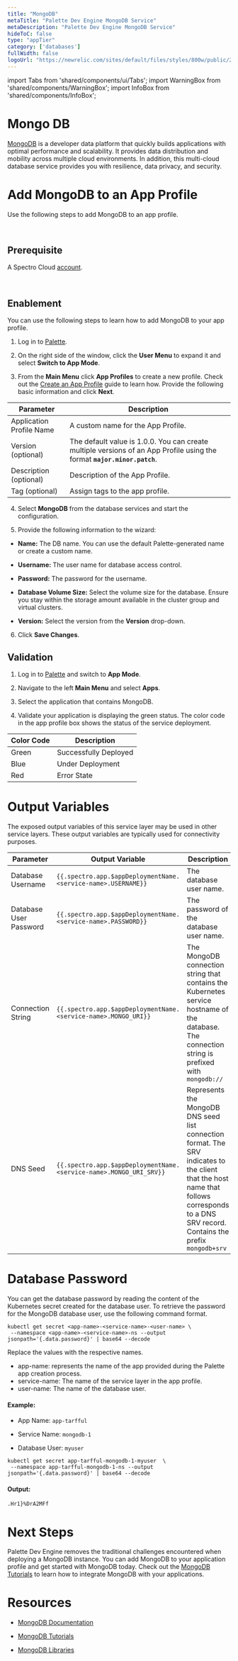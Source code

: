 ```yaml
---
title: "MongoDB"
metaTitle: "Palette Dev Engine MongoDB Service"
metaDescription: "Palette Dev Engine MongoDB Service"
hideToC: false
type: "appTier"
category: ['databases']
fullWidth: false
logoUrl: "https://newrelic.com/sites/default/files/styles/800w/public/2021-10/mongo_logo.jpg?itok=Z1PabBZB"
---
```


import Tabs from 'shared/components/ui/Tabs';
import WarningBox from 'shared/components/WarningBox';
import InfoBox from 'shared/components/InfoBox';


# Mongo DB

[MongoDB](https://www.mongodb.com/) is a developer data platform that quickly builds applications with optimal performance and scalability. It provides data distribution and mobility across multiple cloud environments. In addition, this multi-cloud database service provides you with resilience, data privacy, and security.

# Add MongoDB to an App Profile

Use the following steps to add MongoDB to an app profile.

<br />

## Prerequisite

A Spectro Cloud [account](https://www.spectrocloud.com/get-started/).

<br />

## Enablement

You can use the following steps to learn how to add MongoDB to your app profile.

1. Log in to [Palette](https://console.spectrocloud.com).


2. On the right side of the window, click the **User Menu** to expand it and select **Switch to App Mode**.


3. From the **Main Menu** click **App Profiles** to create a new profile. Check out the [Create an App Profile](/devx/app-profile/create-app-profile/) guide to learn how. Provide the following basic information and click **Next**.

|         **Parameter**   | **Description**  |
|-------------------------|-----------------|
|Application Profile Name | A custom name for the App Profile.|
|Version (optional)       | The default value is 1.0.0. You can create multiple versions of an App Profile using the format **`major.minor.patch`**.
|Description (optional)   | Description of the App Profile. | 
|Tag (optional)           | Assign tags to the app profile.|
 
 
4. Select **MongoDB** from the database services and start the configuration.
  

5. Provide the following information to the wizard:
  * **Name:** The DB name. You can use the default Palette-generated name or create a custom name. 
  * **Username:** The user name for database access control.
  * **Password:** The password for the username.
  * **Database Volume Size:** Select the volume size for the database. Ensure you stay within the storage amount available in the cluster group and virtual clusters.  

  * **Version:** Select the version from the **Version** drop-down. 

6. Click **Save Changes**.
## Validation

1. Log in to [Palette](https://console.spectrocloud.com) and switch to **App Mode**.


2. Navigate to the left **Main Menu** and select **Apps**.



3. Select the application that contains MongoDB.



4. Validate your application is displaying the green status. The color code in the app profile box shows the status of the service deployment.

|**Color Code**| **Description**|
|--------------|--------------|
|Green| Successfully Deployed|
|Blue | Under Deployment|
|Red  | Error State|


# Output Variables

The exposed output variables of this service layer may be used in other service layers. These output variables are typically used for connectivity purposes.

| Parameter              | Output Variable                                                                     | Description                                     |
|------------------------|-------------------------------------------------------------------------------------|-------------------------------------------------|
| Database Username      | `{{.spectro.app.$appDeploymentName.<service-name>.USERNAME}}`              | The database user name.                         |
| Database User Password | `{{.spectro.app.$appDeploymentName.<service-name>.PASSWORD}}`              | The password of the database user name. |
| Connection String       | `{{.spectro.app.$appDeploymentName.<service-name>.MONGO_URI}}`      | The MongoDB connection string that contains the Kubernetes service hostname of the database. The connection string is prefixed with `mongodb://`
| DNS Seed           | `{{.spectro.app.$appDeploymentName.<service-name>.MONGO_URI_SRV}}` | Represents the MongoDB DNS seed list connection format. The SRV indicates to the client that the host name that follows corresponds to a DNS SRV record. Contains the prefix `mongodb+srv` |


# Database Password

You can get the database password by reading the content of the Kubernetes secret created for the database user. To retrieve the password for the MongoDB database user, use the following command format. 

```shell
kubectl get secret <app-name>-<service-name>-<user-name> \
 --namespace <app-name>-<service-name>-ns --output jsonpath='{.data.password}' | base64 --decode
```

Replace the values with the respective names.

  * app-name: represents the name of the app provided during the Palette app creation process.
  * service-name: The name of the service layer in the app profile.
  * user-name: The name of the database user.


#### Example: 

- App Name: `app-tarfful`

- Service Name: `mongodb-1`

- Database User: `myuser`

```shell
kubectl get secret app-tarfful-mongodb-1-myuser  \
 --namespace app-tarfful-mongodb-1-ns --output jsonpath='{.data.password}' | base64 --decode
```
#### Output:
```shell
.Hr1}%DrA2MFf
```


# Next Steps

Palette Dev Engine removes the traditional challenges encountered when deploying a MongoDB instance. You can add MongoDB to your application profile and get started with MongoDB today. Check out the [MongoDB Tutorials](https://www.mongodb.com/docs/manual/tutorial/) to learn how to integrate MongoDB with your applications.


# Resources


- [MongoDB Documentation](https://www.mongodb.com/docs/)


- [MongoDB Tutorials](https://www.mongodb.com/docs/manual/tutorial/)


- [MongoDB Libraries](https://www.mongodb.com/docs/drivers/)



